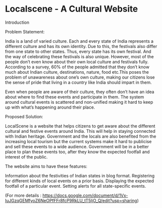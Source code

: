 # Localscene - A Cultural Website
 

Introduction

Problem Statement:

India is a land of varied culture. Each and every state of India represents a different culture and has its own identity. Due to this, the festivals also differ from one state to other states. Thus, every state has its own festival. And the way of celebrating these festivals is also unique. However, most of the people don’t even know about their own local culture and festivals fully. According to a survey, 60% of the people admitted that they don’t know much about Indian culture, destinations, nature, food etc.This poses the problem of unawareness about one’s own culture, making our citizens lose the sense of pride that living in a country like India should impart in them.

Even when people are aware of their culture, they often don’t have an idea about where to find these events and participate in them. The system around cultural events is scattered and non-unified making it hard to keep up with what’s happening around their place.


Proposed Solution:

LocalScene is a website that helps citizens to get aware about the different cultural and festive events around India. This will help in staying connected with Indian heritage. Government and the locals are also benefited from the increasing local tourism but the current systems make it hard to publicise and sell these events to a wide audience. Government will be in a better place to plan these events too, after they know the expected footfall and interest of the public.

The website aims to have these features:


Information about the festivities of Indian states in blog format.
Registering for different kinds of local events on a prior basis.
Displaying the expected footfall of a particular event.
Setting alerts for all state-specific events.


(For more details : https://docs.google.com/document/d/1Vx-IuJGzqGEMfyoZ6NeOPfFFr8fcP9RkLU_tT5ljO_Q/edit?usp=sharing)
